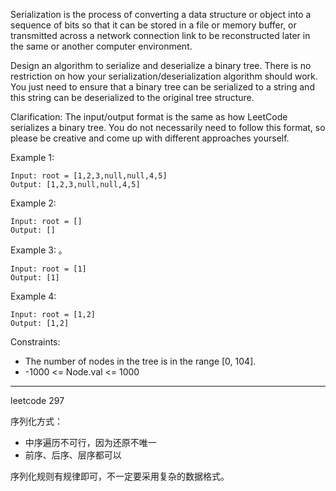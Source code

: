 Serialization is the process of converting a data structure or object into a sequence of bits so that it can be stored in a file or memory buffer, or transmitted across a network connection link to be reconstructed later in the same or another computer environment.

Design an algorithm to serialize and deserialize a binary tree. There is no restriction on how your serialization/deserialization algorithm should work. You just need to ensure that a binary tree can be serialized to a string and this string can be deserialized to the original tree structure.

Clarification: The input/output format is the same as how LeetCode serializes a binary tree. You do not necessarily need to follow this format, so please be creative and come up with different approaches yourself.



Example 1:

```
Input: root = [1,2,3,null,null,4,5]
Output: [1,2,3,null,null,4,5]
```

Example 2:

```
Input: root = []
Output: []
```

Example 3:
 。
```
Input: root = [1]
Output: [1]
```

Example 4:

```
Input: root = [1,2]
Output: [1,2]
```

Constraints:

 - The number of nodes in the tree is in the range [0, 104].
 - -1000 <= Node.val <= 1000

----

leetcode 297

序列化方式：
 - 中序遍历不可行，因为还原不唯一
 - 前序、后序、层序都可以

序列化规则有规律即可，不一定要采用复杂的数据格式。